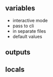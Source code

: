 ## variables

* interactive mode
* pass to cli
* in separate files
* default values

## outputs

## locals